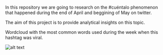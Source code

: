 In this repository we are going to research on the #cuéntalo phenomenon that happened during the end of April and beggining of May on twitter.

The aim of this project is to provide analytical insights on this topic.


Wordcloud with the most common words used during the week when this hashtag was viral.

![alt text](https://github.com/fercook/cuentalo/figures/cu.png)
